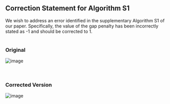 ## Correction Statement for Algorithm S1
We wish to address an error identified in the supplementary Algorithm S1 of our paper. 
Specifically, the value of the gap penalty has been incorrectly stated as -1 and should be corrected to 1. <br> <br>


### Original
![image](https://github.com/user-attachments/assets/fa0fe138-67e2-41ed-80d7-494e8ebe3fd5) <br> <br> <br>

### Corrected Version
![image](https://github.com/user-attachments/assets/19718b0e-4c4e-4004-bca3-bba8cdc326d5) <br> <br> <br>




